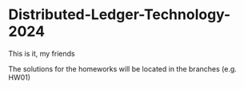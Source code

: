 # Distributed-Ledger-Technology-2024
This is it, my friends

The solutions for the homeworks will be located in the branches (e.g. HW01)
